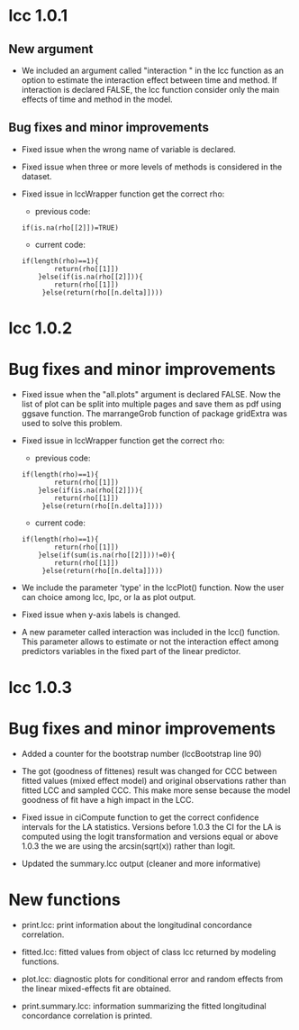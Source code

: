 # lcc 1.0.1

## New argument

*  We included an argument called "interaction " in the lcc function as
   an option to estimate the interaction effect between time and
   method. If interaction is declared FALSE, the lcc function consider
   only the main effects of time and method in the model.

## Bug fixes and minor improvements

* Fixed issue when the wrong name of variable is declared.

* Fixed issue when three or more levels of methods is considered in the
  dataset.

* Fixed issue in lccWrapper function get the correct rho:
  	* previous code:
	```
	if(is.na(rho[[2]])=TRUE)
	```
	* current code:
	```
	if(length(rho)==1){
            return(rho[[1]])
        }else(if(is.na(rho[[2]])){
            return(rho[[1]])
         }else(return(rho[[n.delta]])))
	 ```
# lcc 1.0.2

# Bug fixes and minor improvements

* Fixed issue when the "all.plots" argument is declared FALSE. Now the
list of plot can be split into multiple pages and save them as pdf
using ggsave function. The marrangeGrob function of package gridExtra
was used to solve this problem.

* Fixed issue in lccWrapper function get the correct rho:
  	* previous code:
	```
	if(length(rho)==1){
            return(rho[[1]])
        }else(if(is.na(rho[[2]])){
            return(rho[[1]])
         }else(return(rho[[n.delta]])))
   ```
   	* current code:
    ```
	if(length(rho)==1){
            return(rho[[1]])
        }else(if(sum(is.na(rho[[2]]))!=0){
            return(rho[[1]])
         }else(return(rho[[n.delta]])))
   ```
* We include the parameter 'type' in the lccPlot() function. Now the user can choice among lcc, lpc, or la as plot output.

* Fixed issue when y-axis labels is changed.

* A new parameter called interaction was included in the lcc() function. This parameter allows to estimate or not the interaction effect among predictors variables in the fixed part of the linear predictor.

# lcc 1.0.3

# Bug fixes and minor improvements

* Added a counter for the bootstrap number (lccBootstrap line 90)

* The got (goodness of fittenes) result was changed for CCC between fitted values (mixed effect model) and original observations rather than fitted LCC and sampled CCC. This make more sense because the model goodness of fit have a high impact in the LCC.

* Fixed issue in ciCompute function to get the correct confidence intervals for the LA statistics. Versions before 1.0.3 the CI for the LA is computed using the logit transformation and versions equal or above 1.0.3 the we are using the arcsin(sqrt(x)) rather than logit.

* Updated the summary.lcc output (cleaner and more informative)

# New functions

* print.lcc: print information about the longitudinal concordance correlation.

* fitted.lcc: fitted values from object of class lcc returned by modeling functions.

* plot.lcc: diagnostic plots for conditional error and random effects from the linear mixed-effects fit are obtained.

* print.summary.lcc: information summarizing the fitted longitudinal concordance correlation is printed.
